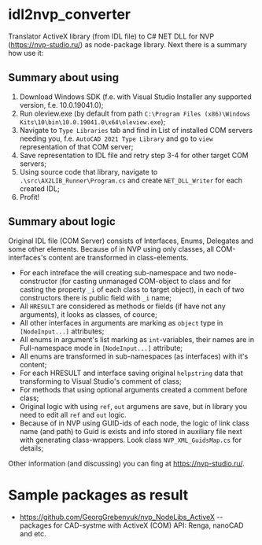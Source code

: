 # idl2nvp_converter
Translator ActiveX library (from IDL file) to C# NET DLL for NVP (https://nvp-studio.ru/) as node-package library. Next there is a summary how use it:

## Summary about using

1. Download Windows SDK (f.e. with Visual Studio Installer any supported version, f.e. 10.0.19041.0);
2. Run oleview.exe (by default from path `C:\Program Files (x86)\Windows Kits\10\bin\10.0.19041.0\x64\oleview.exe`);
3. Navigate to `Type Libraries` tab and find in List of installed COM servers needing you, f.e. `AutoCAD 2021 Type Library` and go to `view` representation of that COM server;
4. Save representation to IDL file and retry step 3-4 for other target COM servers;
5. Using source code that library, navigate to `.\src\AX2LIB_Runner\Program.cs` and create `NET_DLL_Writer` for each created IDL;
6. Profit!

## Summary about logic

Original IDL file (COM Server) consists of Interfaces, Enums, Delegates and some other elements. Because of in NVP using only classes, all COM-interfaces's content are transformed in class-elements.
* For each intreface the will creating sub-namespace and two node-constructor (for casting unmanaged COM-object to class and for casting the property `_i` of each class to target object), in each of two constructors there is public field with `_i` name;
* All `HRESULT` are considered as methods or fields (if have not any arguments), it looks as classes, of cource;
* All other interfaces in arguments are marking as `object` type in `[NodeInput...]` attributes;
* All enums in argument's list marking as `int`-variables, their names are in Full-namespace mode in `[NodeInput...]` attribute;
* All enums are transformed in sub-namespaces (as interfaces) with it's content;
* For each HRESULT and interface saving original `helpstring` data that transforming to Visual Studio's comment of class;
* For methods that using optional arguments created a comment before class;
* Original logic with using `ref`, `out` argumens are save, but in library you need to edit all `ref` and `out` logic.
* Because of in NVP using GUID-ids of each node, the logic of link class name (and path) to Guid is exists and info stored in auxiliary file next with generating class-wrappers. Look class `NVP_XML_GuidsMap.cs` for details;

Other information (and discussing) you can fing at https://nvp-studio.ru/.

# Sample packages as result

* https://github.com/GeorgGrebenyuk/nvp_NodeLibs_ActiveX -- packages for CAD-systme with ActiveX (COM) API: Renga, nanoCAD and etc. 